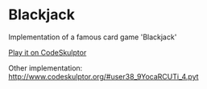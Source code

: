 # Blackjack
Implementation of a famous card game 'Blackjack'

[Play it on CodeSkulptor](http://www.codeskulptor.org/#user38_KgX7zgYHqzdrA3k.py)

Other implementation:
http://www.codeskulptor.org/#user38_9YocaRCUTi_4.pyt